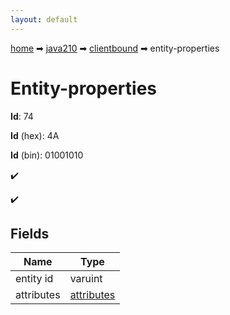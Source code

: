 ```yaml
---
layout: default
---
```


[home](/) ➡ [java210](/protocol/java210) ➡ [clientbound](/protocol/java210/clientbound) ➡ entity-properties

# Entity-properties

**Id**: 74

**Id** (hex): 4A

**Id** (bin): 01001010

✔️

✔️

## Fields

Name | Type
---|---
entity id | varuint
attributes | [attributes](/protocol/java210/arrays)

